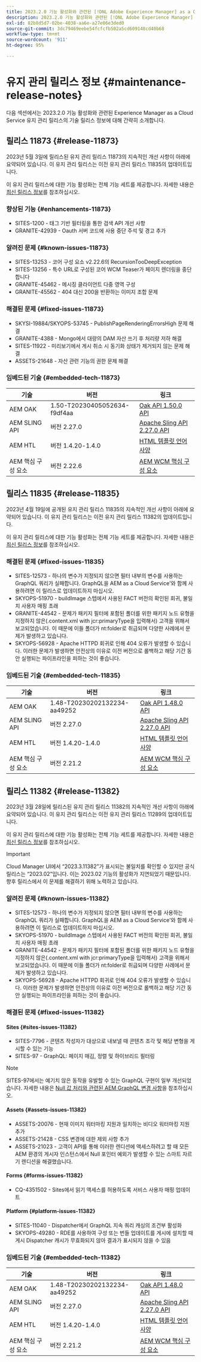 ```yaml
---
title: 2023.2.0 기능 활성화와 관련된 [!DNL Adobe Experience Manager] as a Cloud Service의 유지 관리 릴리스 정보입니다.
description: 2023.2.0 기능 활성화와 관련된 [!DNL Adobe Experience Manager] as a Cloud Service의 유지 관리 릴리스 정보입니다.
exl-id: 82b8d5d7-02be-4038-aa6e-a27e06e3ded0
source-git-commit: 3dc79469eebe54fcfcfb502a5cd609148cd40b68
workflow-type: tm+mt
source-wordcount: '911'
ht-degree: 95%

---
```


# 유지 관리 릴리스 정보 {#maintenance-release-notes}

다음 섹션에서는 2023.2.0 기능 활성화와 관련된 Experience Manager as a Cloud Service 유지 관리 릴리스의 기술 릴리스 정보에 대해 간략히 소개합니다.

## 릴리스 11873 {#release-11873}

2023년 5월 3일에 릴리스된 유지 관리 릴리스 11873의 지속적인 개선 사항이 아래에 요약되어 있습니다. 이 유지 관리 릴리스는 이전 유지 관리 릴리스 11835의 업데이트입니다.

이 유지 관리 릴리스에 대한 기능 활성화는 전체 기능 세트를 제공합니다. 자세한 내용은 [최신 릴리스 정보](/help/release-notes/release-notes-cloud/release-notes-current.md)를 참조하십시오.

### 향상된 기능 {#enhancements-11873}

- SITES-1200 - 태그 기반 필터링을 통한 검색 API 개선 사항
- GRANITE-42939 - Oauth 서버 코드에 사용 중단 주석 및 경고 추가

### 알려진 문제 {#known-issues-11873}

- SITES-13253 - 코어 구성 요소 v2.22.6의 RecursionTooDeepException
- SITES-13256 - 특수 URL로 구성된 코어 WCM Teaser가 페이지 렌더링을 중단합니다
- GRANITE-45462 - 메시징 클라이언트 다중 영역 구성
- GRANITE-45562 - 404 대신 200을 반환하는 이미지 조합 문제

### 해결된 문제 {#fixed-issues-11873}

- SKYSI-19884/SKYOPS-53745 - PublishPageRenderingErrorsHigh 문제 해결
- GRANITE-4388 - Mongo에서 대량의 DAM 자산 쓰기 후 처리량 저하 해결
- SITES-11922 - 미리보기에서 게시 취소 시 동기화 상태가 제거되지 않는 문제 해결
- ASSETS-21648 - 자산 관련 기능의 권한 문제 해결

### 임베드된 기술 {#embedded-tech-11873}

| 기술 | 버전 | 링크 |
|---|---|---|
| AEM OAK | 1.50-T20230405052634-f9df4aa | [Oak API 1.50.0 API](https://www.javadoc.io/doc/org.apache.jackrabbit/oak-api/1.50.0/index.html) |
| AEM SLING API | 버전 2.27.0 | [Apache Sling API 2.27.0 API](https://www.javadoc.io/doc/org.apache.sling/org.apache.sling.api/latest/index.html) |
| AEM HTL | 버전 1.4.20-1.4.0 | [HTML 템플릿 언어 사양](https://github.com/adobe/htl-spec) |
| AEM 핵심 구성 요소 | 버전 2.22.6 | [AEM WCM 핵심 구성 요소](https://github.com/adobe/aem-core-wcm-components) |

## 릴리스 11835 {#release-11835}

2023년 4월 19일에 공개된 유지 관리 릴리스 11835의 지속적인 개선 사항이 아래에 요약되어 있습니다. 이 유지 관리 릴리스는 이전 유지 관리 릴리스 11382의 업데이트입니다.

이 유지 관리 릴리스에 대한 기능 활성화는 전체 기능 세트를 제공합니다. 자세한 내용은 [최신 릴리스 정보](/help/release-notes/release-notes-cloud/release-notes-current.md)를 참조하십시오.

### 해결된 문제 {#fixed-issues-11835}

- SITES-12573 - 하나의 변수가 지정되지 않으면 필터 내부의 변수를 사용하는 GraphQL 쿼리가 실패합니다. GraphQL을 AEM as a Cloud Service&#39;와 함께 사용하려면 이 릴리스로 업데이트하지 마십시오.
- SKYOPS-51970 - buildImage 스텝에서 사용된 FACT 버전의 확인된 회귀, 불일치 사용자 매핑 초래
- GRANITE-44542 - 문제가 패키지 필터에 포함된 폴더를 위한 패키지 노드 유형을 지정하지 않은(.content.xml with jcr:primaryType을 입력해서) 고객을 위해서 보고되었습니다. 이 때문에 이들 폴더가 nt:folder로 취급되며 다양한 사례에서 문제가 발생하고 있습니다.
- SKYOPS-56928 - Apache HTTPD 회귀로 인해 404 오류가 발생할 수 있습니다. 이러한 문제가 발생하면 안전상의 이유로 이전 버전으로 롤백하고 해당 기간 동안 실행되는 파이프라인을 피하는 것이 좋습니다.

### 임베드된 기술 {#embedded-tech-11835}

| 기술 | 버전 | 링크 |
|---|---|---|
| AEM OAK | 1.48-T20230202132234-aa49252 | [Oak API 1.48.0 API](https://www.javadoc.io/doc/org.apache.jackrabbit/oak-api/1.48.0/index.html) |
| AEM SLING API | 버전 2.27.0 | [Apache Sling API 2.27.0 API](https://www.javadoc.io/doc/org.apache.sling/org.apache.sling.api/latest/index.html) |
| AEM HTL | 버전 1.4.20-1.4.0 | [HTML 템플릿 언어 사양](https://github.com/adobe/htl-spec) |
| AEM 핵심 구성 요소 | 버전 2.21.2 | [AEM WCM 핵심 구성 요소](https://github.com/adobe/aem-core-wcm-components) |

## 릴리스 11382 {#release-11382}

2023년 3월 28일에 릴리스된 유지 관리 릴리스 11382의 지속적인 개선 사항이 아래에 요약되어 있습니다. 이 유지 관리 릴리스는 이전 유지 관리 릴리스 11289의 업데이트입니다.

이 유지 관리 릴리스에 대한 기능 활성화는 전체 기능 세트를 제공합니다. 자세한 내용은 [최신 릴리스 정보](/help/release-notes/release-notes-cloud/release-notes-current.md)를 참조하십시오.

>[!IMPORTANT]
>
> Cloud Manager UI에서 “2023.3.11382”가 표시되는 불일치를 확인할 수 있지만 공식 릴리스는 “2023.02”입니다. 이는 2023.02 기능의 활성화가 지연되었기 때문입니다.
> 향후 릴리스에서 이 문제를 해결하기 위해 노력하고 있습니다.

### 알려진 문제 {#known-issues-11382}

- SITES-12573 - 하나의 변수가 지정되지 않으면 필터 내부의 변수를 사용하는 GraphQL 쿼리가 실패합니다. GraphQL을 AEM as a Cloud Service&#39;와 함께 사용하려면 이 릴리스로 업데이트하지 마십시오.
- SKYOPS-51970 - buildImage 스텝에서 사용된 FACT 버전의 확인된 회귀, 불일치 사용자 매핑 초래
- GRANITE-44542 - 문제가 패키지 필터에 포함된 폴더를 위한 패키지 노드 유형을 지정하지 않은(.content.xml with jcr:primaryType을 입력해서) 고객을 위해서 보고되었습니다. 이 때문에 이들 폴더가 nt:folder로 취급되며 다양한 사례에서 문제가 발생하고 있습니다.
- SKYOPS-56928 - Apache HTTPD 회귀로 인해 404 오류가 발생할 수 있습니다. 이러한 문제가 발생하면 안전상의 이유로 이전 버전으로 롤백하고 해당 기간 동안 실행되는 파이프라인을 피하는 것이 좋습니다.

### 해결된 문제 {#fixed-issues-11382}

#### Sites {#sites-issues-11382}

- SITES-7796 - 콘텐츠 작성자가 대상으로 내보낼 때 콘텐츠 조각 및 해당 변형을 게시할 수 있는 기능
- SITES-97 - GraphQL: 페이지 매김, 정렬 및 하이브리드 필터링

>[!NOTE]
>
> SITES-97에서는 예기치 않은 동작을 유발할 수 있는 GraphQL 구현이 일부 개선되었습니다. 자세한 내용은 [Null 값 처리와 관련된 AEM GraphQL 변경 사항](https://experienceleague.adobe.com/docs/experience-cloud-kcs/kbarticles/KA-21792.html)을 참조하십시오.

#### Assets {#assets-issues-11382}

- ASSETS-20076 - 현재 이미지 워터마킹 지원과 일치하는 비디오 워터마킹 지원 추가
- ASSETS-21428 - CSS 변경에 대한 제외 사항 추가
- ASSETS-21023 - 고객이 API를 통해 이러한 렌디션에 액세스하려고 할 때 모든 AEM 환경의 게시자 인스턴스에서 Null 포인터 예외가 발생할 수 있는 스마트 자르기 렌디션을 해결했습니다.

#### Forms {#forms-issues-11382}

- CQ-4351502 - Sites에서 읽기 액세스를 허용하도록 서비스 사용자 매핑 업데이트

#### Platform {#platform-issues-11382}

- SITES-11040 - Dispatcher에서 GraphQL 지속 쿼리 캐싱의 조건부 활성화
- SKYOPS-49280 - RDE를 사용하여 구성 또는 번들 업데이트를 게시에 설치할 때 게시 Dispatcher 캐시가 무효화되지 않아 결과가 표시되지 않을 수 있음

### 임베드된 기술 {#embedded-tech-11382}

| 기술 | 버전 | 링크 |
|---|---|---|
| AEM OAK | 1.48-T20230202132234-aa49252 | [Oak API 1.48.0 API](https://www.javadoc.io/doc/org.apache.jackrabbit/oak-api/1.48.0/index.html) |
| AEM SLING API | 버전 2.27.0 | [Apache Sling API 2.27.0 API](https://www.javadoc.io/doc/org.apache.sling/org.apache.sling.api/latest/index.html) |
| AEM HTL | 버전 1.4.20-1.4.0 | [HTML 템플릿 언어 사양](https://github.com/adobe/htl-spec) |
| AEM 핵심 구성 요소 | 버전 2.21.2 | [AEM WCM 핵심 구성 요소](https://github.com/adobe/aem-core-wcm-components) |
